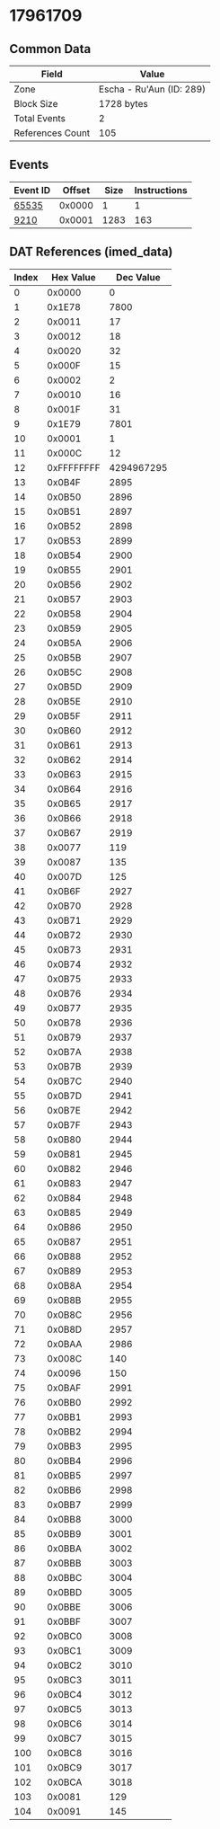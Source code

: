 # 17961709

## Common Data

| Field            | Value                    |
|------------------|--------------------------|
| Zone             | Escha - Ru'Aun (ID: 289) |
| Block Size       | 1728 bytes               |
| Total Events     | 2                        |
| References Count | 105                      |

## Events

| Event ID            | Offset   |   Size |   Instructions |
|---------------------|----------|--------|----------------|
| [65535](./65535.md) | 0x0000   |      1 |              1 |
| [9210](./9210.md)   | 0x0001   |   1283 |            163 |

## DAT References (imed_data)

|   Index | Hex Value   |   Dec Value |
|---------|-------------|-------------|
|       0 | 0x0000      |           0 |
|       1 | 0x1E78      |        7800 |
|       2 | 0x0011      |          17 |
|       3 | 0x0012      |          18 |
|       4 | 0x0020      |          32 |
|       5 | 0x000F      |          15 |
|       6 | 0x0002      |           2 |
|       7 | 0x0010      |          16 |
|       8 | 0x001F      |          31 |
|       9 | 0x1E79      |        7801 |
|      10 | 0x0001      |           1 |
|      11 | 0x000C      |          12 |
|      12 | 0xFFFFFFFF  |  4294967295 |
|      13 | 0x0B4F      |        2895 |
|      14 | 0x0B50      |        2896 |
|      15 | 0x0B51      |        2897 |
|      16 | 0x0B52      |        2898 |
|      17 | 0x0B53      |        2899 |
|      18 | 0x0B54      |        2900 |
|      19 | 0x0B55      |        2901 |
|      20 | 0x0B56      |        2902 |
|      21 | 0x0B57      |        2903 |
|      22 | 0x0B58      |        2904 |
|      23 | 0x0B59      |        2905 |
|      24 | 0x0B5A      |        2906 |
|      25 | 0x0B5B      |        2907 |
|      26 | 0x0B5C      |        2908 |
|      27 | 0x0B5D      |        2909 |
|      28 | 0x0B5E      |        2910 |
|      29 | 0x0B5F      |        2911 |
|      30 | 0x0B60      |        2912 |
|      31 | 0x0B61      |        2913 |
|      32 | 0x0B62      |        2914 |
|      33 | 0x0B63      |        2915 |
|      34 | 0x0B64      |        2916 |
|      35 | 0x0B65      |        2917 |
|      36 | 0x0B66      |        2918 |
|      37 | 0x0B67      |        2919 |
|      38 | 0x0077      |         119 |
|      39 | 0x0087      |         135 |
|      40 | 0x007D      |         125 |
|      41 | 0x0B6F      |        2927 |
|      42 | 0x0B70      |        2928 |
|      43 | 0x0B71      |        2929 |
|      44 | 0x0B72      |        2930 |
|      45 | 0x0B73      |        2931 |
|      46 | 0x0B74      |        2932 |
|      47 | 0x0B75      |        2933 |
|      48 | 0x0B76      |        2934 |
|      49 | 0x0B77      |        2935 |
|      50 | 0x0B78      |        2936 |
|      51 | 0x0B79      |        2937 |
|      52 | 0x0B7A      |        2938 |
|      53 | 0x0B7B      |        2939 |
|      54 | 0x0B7C      |        2940 |
|      55 | 0x0B7D      |        2941 |
|      56 | 0x0B7E      |        2942 |
|      57 | 0x0B7F      |        2943 |
|      58 | 0x0B80      |        2944 |
|      59 | 0x0B81      |        2945 |
|      60 | 0x0B82      |        2946 |
|      61 | 0x0B83      |        2947 |
|      62 | 0x0B84      |        2948 |
|      63 | 0x0B85      |        2949 |
|      64 | 0x0B86      |        2950 |
|      65 | 0x0B87      |        2951 |
|      66 | 0x0B88      |        2952 |
|      67 | 0x0B89      |        2953 |
|      68 | 0x0B8A      |        2954 |
|      69 | 0x0B8B      |        2955 |
|      70 | 0x0B8C      |        2956 |
|      71 | 0x0B8D      |        2957 |
|      72 | 0x0BAA      |        2986 |
|      73 | 0x008C      |         140 |
|      74 | 0x0096      |         150 |
|      75 | 0x0BAF      |        2991 |
|      76 | 0x0BB0      |        2992 |
|      77 | 0x0BB1      |        2993 |
|      78 | 0x0BB2      |        2994 |
|      79 | 0x0BB3      |        2995 |
|      80 | 0x0BB4      |        2996 |
|      81 | 0x0BB5      |        2997 |
|      82 | 0x0BB6      |        2998 |
|      83 | 0x0BB7      |        2999 |
|      84 | 0x0BB8      |        3000 |
|      85 | 0x0BB9      |        3001 |
|      86 | 0x0BBA      |        3002 |
|      87 | 0x0BBB      |        3003 |
|      88 | 0x0BBC      |        3004 |
|      89 | 0x0BBD      |        3005 |
|      90 | 0x0BBE      |        3006 |
|      91 | 0x0BBF      |        3007 |
|      92 | 0x0BC0      |        3008 |
|      93 | 0x0BC1      |        3009 |
|      94 | 0x0BC2      |        3010 |
|      95 | 0x0BC3      |        3011 |
|      96 | 0x0BC4      |        3012 |
|      97 | 0x0BC5      |        3013 |
|      98 | 0x0BC6      |        3014 |
|      99 | 0x0BC7      |        3015 |
|     100 | 0x0BC8      |        3016 |
|     101 | 0x0BC9      |        3017 |
|     102 | 0x0BCA      |        3018 |
|     103 | 0x0081      |         129 |
|     104 | 0x0091      |         145 |
